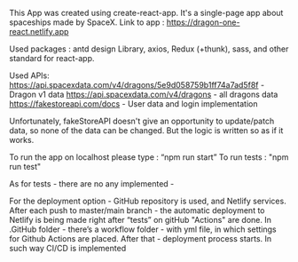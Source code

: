 This App was created using create-react-app.
It's  a single-page app about spaceships made by SpaceX.
Link to app : https://dragon-one-react.netlify.app


Used packages : antd design Library, axios, Redux (+thunk), sass, and other standard for react-app.


Used APIs:  
            https://api.spacexdata.com/v4/dragons/5e9d058759b1ff74a7ad5f8f - Dragon v1 data
            https://api.spacexdata.com/v4/dragons - all dragons data
            https://fakestoreapi.com/docs - User data and login implementation

Unfortunately, fakeStoreAPI doesn't give an opportunity to update/patch data, so none of the data can be changed. 
But the logic is written so as if it works.


To run the app on localhost please type : “npm run start”
To run tests : "npm run test"

As for tests - there are no any implemented - 

For the deployment option - GitHub repository is used, and Netlify services.
After each push to master/main branch -
the automatic deployment to Netlify is being made right after “tests” on gitHub "Actions" are done.
In .GitHub folder - there’s a workflow folder - with yml file,
in which settings for Github Actions are placed.
After that -  deployment process starts.
In such way CI/CD is implemented


	

